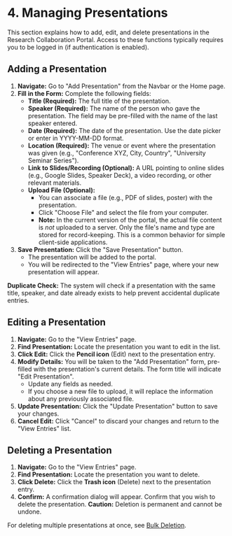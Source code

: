 
# 4. Managing Presentations

This section explains how to add, edit, and delete presentations in the Research Collaboration Portal. Access to these functions typically requires you to be logged in (if authentication is enabled).

## Adding a Presentation

1.  **Navigate:** Go to "Add Presentation" from the Navbar or the Home page.
2.  **Fill in the Form:** Complete the following fields:
    *   **Title (Required):** The full title of the presentation.
    *   **Speaker (Required):** The name of the person who gave the presentation. The field may be pre-filled with the name of the last speaker entered.
    *   **Date (Required):** The date of the presentation. Use the date picker or enter in YYYY-MM-DD format.
    *   **Location (Required):** The venue or event where the presentation was given (e.g., "Conference XYZ, City, Country", "University Seminar Series").
    *   **Link to Slides/Recording (Optional):** A URL pointing to online slides (e.g., Google Slides, Speaker Deck), a video recording, or other relevant materials.
    *   **Upload File (Optional):**
        *   You can associate a file (e.g., PDF of slides, poster) with the presentation.
        *   Click "Choose File" and select the file from your computer.
        *   **Note:** In the current version of the portal, the actual file content is *not* uploaded to a server. Only the file's name and type are stored for record-keeping. This is a common behavior for simple client-side applications.
3.  **Save Presentation:** Click the "Save Presentation" button.
    *   The presentation will be added to the portal.
    *   You will be redirected to the "View Entries" page, where your new presentation will appear.

**Duplicate Check:** The system will check if a presentation with the same title, speaker, and date already exists to help prevent accidental duplicate entries.

## Editing a Presentation

1.  **Navigate:** Go to the "View Entries" page.
2.  **Find Presentation:** Locate the presentation you want to edit in the list.
3.  **Click Edit:** Click the **Pencil icon** (Edit) next to the presentation entry.
4.  **Modify Details:** You will be taken to the "Add Presentation" form, pre-filled with the presentation's current details. The form title will indicate "Edit Presentation".
    *   Update any fields as needed.
    *   If you choose a new file to upload, it will replace the information about any previously associated file.
5.  **Update Presentation:** Click the "Update Presentation" button to save your changes.
6.  **Cancel Edit:** Click "Cancel" to discard your changes and return to the "View Entries" list.

## Deleting a Presentation

1.  **Navigate:** Go to the "View Entries" page.
2.  **Find Presentation:** Locate the presentation you want to delete.
3.  **Click Delete:** Click the **Trash icon** (Delete) next to the presentation entry.
4.  **Confirm:** A confirmation dialog will appear. Confirm that you wish to delete the presentation.
    **Caution:** Deletion is permanent and cannot be undone.

For deleting multiple presentations at once, see [Bulk Deletion](./05-viewing-entries.md#bulk-deletion).
